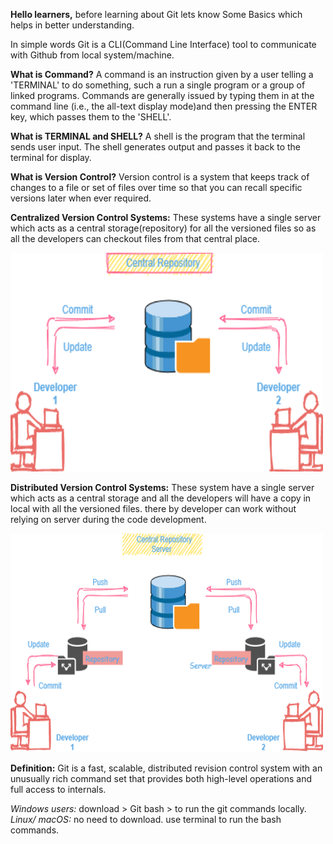 
 <b>Hello learners,</b> before learning about Git lets know Some Basics which helps in better understanding.

In simple words Git is a CLI(Command Line Interface) tool to communicate with Github from local system/machine.  

<b>What is Command?</b>
            A command is an instruction given by a user telling a 'TERMINAL' to do something, such a run a single program or a group of linked programs. Commands are generally issued by typing them in at the command line (i.e., the all-text display mode)and then pressing the ENTER key, which passes them to the 'SHELL'.

<b>What is TERMINAL and SHELL?</b>
           A shell is the program that the terminal sends user input. The shell generates output and passes it back to the terminal for display.

<b>What is Version Control?</b> 
Version control is a system that keeps track of changes to a file or set of files over time so that you can recall specific versions later when ever required. 

<b>Centralized Version Control Systems:</b>
These systems have a single server which acts as a central storage(repository) for all the versioned files so as all the developers can checkout files from that central place.

<img alt="Git" src="./Images/cvcs.png" height="350" width="500">

											

<b>Distributed Version Control Systems:</b>
These system have a single server which acts as a central storage and all the developers will have a copy in local with all the versioned files.
there by developer can work without relying on server during the  code development.

<img alt="Git" src="./Images/dvcs.png" height="350" width="500">									


<b>Definition:</b>
         Git is a fast, scalable, distributed revision control system with an unusually rich command set that provides both high-level operations and full access to internals.

<i>Windows users:</i> download > Git bash > to run the git commands locally.
<i>Linux/ macOS:</i> no need to download. use terminal to run the bash commands.

